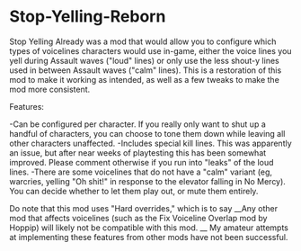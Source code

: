 # Stop-Yelling-Reborn
Stop Yelling Already was a mod that would allow you to configure which types of voicelines characters would use in-game, either the voice lines you yell during Assault waves ("loud" lines) or only use the less shout-y lines used in between Assault waves ("calm" lines). This is a restoration of this mod to make it working as intended, as well as a few tweaks to make the mod more consistent.

Features:

-Can be configured per character. If you really only want to shut up a handful of characters, you can choose to tone them down while leaving all other characters unaffected.
-Includes special kill lines. This was apparently an issue, but after near weeks of playtesting this has been somewhat improved. Please comment otherwise if you run into "leaks" of the loud lines.
-There are some voicelines that do not have a "calm" variant (eg, warcries, yelling "Oh shit!" in response to the elevator falling in No Mercy). You can decide whether to let them play out, or mute them entirely.

Do note that this mod uses "Hard overrides," which is to say __Any other mod that affects voicelines (such as the Fix Voiceline Overlap mod by Hoppip) will likely not be compatible with this mod. __ My amateur attempts at implementing these features from other mods have not been successful.

